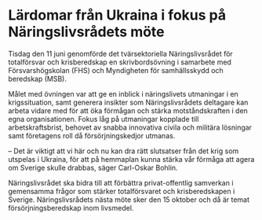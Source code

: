 # Lärdomar från Ukraina i fokus på Näringslivsrådets möte

Tisdag den 11 juni genomförde det tvärsektoriella Näringslivsrådet för totalförsvar och krisberedskap en skrivbordsövning i samarbete med Försvarshögskolan (FHS) och Myndigheten för samhällsskydd och beredskap (MSB).

Målet med övningen var att ge en inblick i näringslivets utmaningar i en krigssituation, samt generera insikter som Näringslivsrådets deltagare kan arbeta vidare med för att öka förmågan och stärka motståndskraften i den egna organisationen. Fokus låg på utmaningar kopplade till arbetskraftsbrist, behovet av snabba innovativa civila och militära lösningar samt företagens roll då försörjningskedjor utmanas.

– Det är viktigt att vi här och nu kan dra rätt slutsatser från det krig som utspelas i Ukraina, för att på hemmaplan kunna stärka vår förmåga att agera om Sverige skulle drabbas, säger Carl-Oskar Bohlin.

Näringslivsrådet ska bidra till att förbättra privat-offentlig samverkan i gemensamma frågor som stärker totalförsvaret och krisberedskapen i Sverige. Näringslivsrådets nästa möte sker den 15 oktober och då är temat försörjningsberedskap inom livsmedel.
